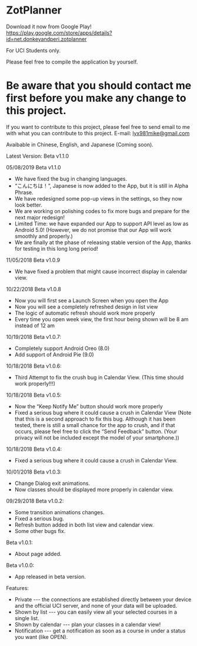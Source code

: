 # ZotPlanner

Download it now from Google Play!
https://play.google.com/store/apps/details?id=net.donkeyandperi.zotplanner

For UCI Students only.

Please feel free to compile the application by yourself.

# Be aware that you should contact me first before you make any change to this project. #
If you want to contribute to this project, please feel free to send email to me with what you can contribute to this project.
E-mail: lyx981mike@gmail.com

Avaibable in Chinese, English, and Japanese (Coming soon).

Latest Version: Beta v1.1.0

05/08/2019	Beta v1.1.0
-	We have fixed the bug in changing languages.
-	“こんにちは！”, Japanese is now added to the App, but it is still in Alpha Phrase.
-	We have redesigned some pop-up views in the settings, so they now look better.
-	We are working on polishing codes to fix more bugs and prepare for the next major redesign!
-	Limited Time: we have expanded our App to support API level as low as Android 5.0! (However, we do not promise that our App will work smoothly and properly.)
-	We are finally at the phase of releasing stable version of the App, thanks for testing in this long long period!

11/05/2018	Beta v1.0.9
-	We have fixed a problem that might cause incorrect display in calendar view.

10/22/2018	Beta v1.0.8
-	Now you will first see a Launch Screen when you open the App
-	Now you will see a completely refreshed design in list view
-	The logic of automatic refresh should work more properly
-	Every time you open week view, the first hour being shown will be 8 am instead of 12 am

10/19/2018	Beta v1.0.7:
-	Completely support Android Oreo (8.0)
-	Add support of Android Pie (9.0)

 10/18/2018	Beta v1.0.6:
-   Third Attempt to fix the crush bug in Calendar View. (This time should work properly!!!)

 10/18/2018	Beta v1.0.5:
-	Now the “Keep Notify Me” button should work more properly
-	Fixed a serious bug where it could cause a crush in Calendar View (Note that this is a second approach to fix this bug. Although it has been tested, there is still a small chance for the app to crush, and if that occurs, please feel free to click the “Send Feedback” button. (Your privacy will not be included except the model of your smartphone.))

10/18/2018	Beta v1.0.4:
-	Fixed a serious bug where it could cause a crush in Calendar View.

10/01/2018	Beta v1.0.3:
-	Change Dialog exit animations.
-	Now classes should be displayed more properly in calendar view. 

 09/29/2018	Beta v1.0.2:
-	Some transition animations changes.
-	Fixed a serious bug.
-	Refresh button added in both list view and calendar view.
-	Some other bugs fix.

Beta v1.0.1:
-	About page added.

Beta v1.0.0:
-	App released in beta version.

Features:
+ Private --- the connections are established directly between your device and the official UCI server, and none of your data will be uploaded.
+ Shown by list --- you can easily view all your selected courses in a single list.
+ Shown by calendar --- plan your classes in a calendar view!
+ Notification --- get a notification as soon as a course in under a status you want (like OPEN).
